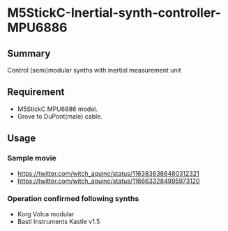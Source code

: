 # M5StickC-Inertial-synth-controller-MPU6886

## Summary
Control (semi)modular synths with inertial measurement unit

## Requirement
- M5StickC MPU6886 model.
- Grove to DuPont(male) cable.

## Usage
### Sample movie
- https://twitter.com/witch_aquino/status/1163836386480312321
- https://twitter.com/witch_aquino/status/1166633284995973120

### Operation confirmed following synths
- Korg Volca modular
- Bastl Instruments Kastle v1.5


    
